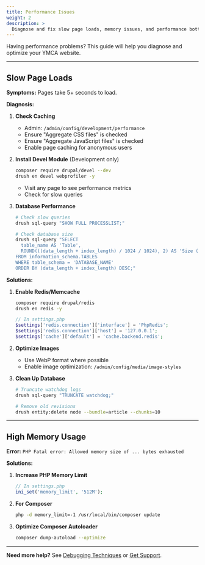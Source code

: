 ```yaml
---
title: Performance Issues
weight: 2
description: >
  Diagnose and fix slow page loads, memory issues, and performance bottlenecks.
---
```


Having performance problems? This guide will help you diagnose and optimize your YMCA website.

---

## Slow Page Loads

**Symptoms:** Pages take 5+ seconds to load.

**Diagnosis:**

1. **Check Caching**
   - Admin: `/admin/config/development/performance`
   - Ensure "Aggregate CSS files" is checked
   - Ensure "Aggregate JavaScript files" is checked
   - Enable page caching for anonymous users

2. **Install Devel Module** (Development only)
   ```bash
   composer require drupal/devel --dev
   drush en devel webprofiler -y
   ```
   - Visit any page to see performance metrics
   - Check for slow queries

3. **Database Performance**
   ```bash
   # Check slow queries
   drush sql-query "SHOW FULL PROCESSLIST;"

   # Check database size
   drush sql-query "SELECT
     table_name AS 'Table',
     ROUND(((data_length + index_length) / 1024 / 1024), 2) AS 'Size (MB)'
   FROM information_schema.TABLES
   WHERE table_schema = 'DATABASE_NAME'
   ORDER BY (data_length + index_length) DESC;"
   ```

**Solutions:**

1. **Enable Redis/Memcache**
   ```bash
   composer require drupal/redis
   drush en redis -y
   ```
   ```php
   // In settings.php
   $settings['redis.connection']['interface'] = 'PhpRedis';
   $settings['redis.connection']['host'] = '127.0.0.1';
   $settings['cache']['default'] = 'cache.backend.redis';
   ```

2. **Optimize Images**
   - Use WebP format where possible
   - Enable image optimization: `/admin/config/media/image-styles`

3. **Clean Up Database**
   ```bash
   # Truncate watchdog logs
   drush sql-query "TRUNCATE watchdog;"

   # Remove old revisions
   drush entity:delete node --bundle=article --chunks=10
   ```

---

## High Memory Usage

**Error:** `PHP Fatal error: Allowed memory size of ... bytes exhausted`

**Solutions:**

1. **Increase PHP Memory Limit**
   ```php
   // In settings.php
   ini_set('memory_limit', '512M');
   ```

2. **For Composer**
   ```bash
   php -d memory_limit=-1 /usr/local/bin/composer update
   ```

3. **Optimize Composer Autoloader**
   ```bash
   composer dump-autoload --optimize
   ```

---

**Need more help?** See [Debugging Techniques](../debugging/) or [Get Support](../#getting-help).
